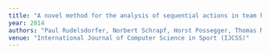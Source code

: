 ```yaml
---
title: "A novel method for the analysis of sequential actions in team handball"
year: 2014
authors: "Paul Rudelsdorfer, Norbert Schrapf, Horst Possegger, Thomas Mauthner, Horst Bischof, Markus Tilp"
venue: "International Journal of Computer Science in Sport (IJCSS)"
---
```

